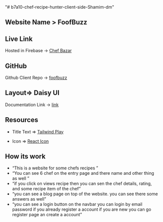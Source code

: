 "# b7a10-chef-recipe-hunter-client-side-Shamim-dm" 


## Website Name > FoofBuzz
## Live Link 
Hosted in Firebase -> [Chef Bazar](https://chef-hunter-f1f62.web.app/)


## GitHub
Github Client Repo -> [foofbuzz ]()
## Layout=> Daisy UI
Documentation Link -> [link](https://daisyui.com/)

## Resources 
* Title Text => [Tailwind Play](https://tailwindcss.com/)

* Icon => [React Icon ](https://react-icons.github.io/react-icons/)

## How its work
* “This is a website for some chefs recipes ” 
* “You can see 6 chef on the entry page and there name and other thing as well ” 
* “if you click on views recipe then you can sen the chef details, rating, and some recipe item of the chef” 
* “you can see a blog page on top of the website. you can see there some answers as well”
* “you can see a login button on the navbar you can login by email password if you already register a account if you are new you can go register page an create a account”
